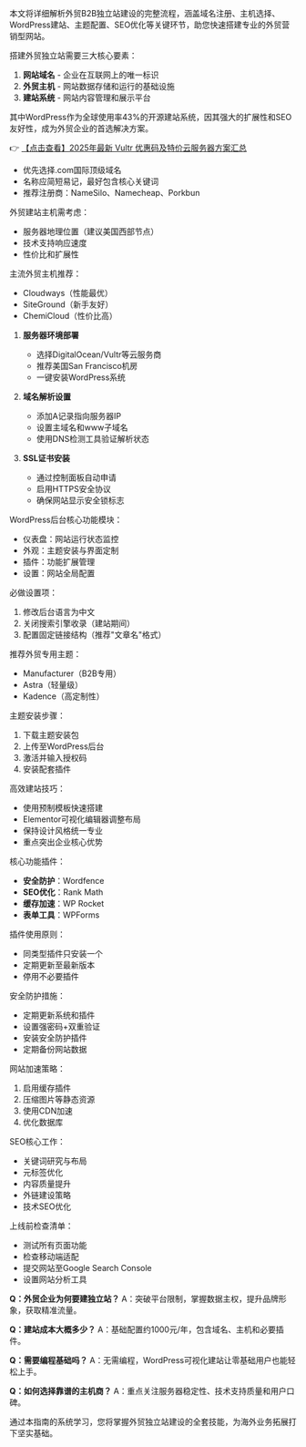 
本文将详细解析外贸B2B独立站建设的完整流程，涵盖域名注册、主机选择、WordPress建站、主题配置、SEO优化等关键环节，助您快速搭建专业的外贸营销型网站。


搭建外贸独立站需要三大核心要素：

1. **网站域名** - 企业在互联网上的唯一标识
2. **外贸主机** - 网站数据存储和运行的基础设施
3. **建站系统** - 网站内容管理和展示平台

其中WordPress作为全球使用率43%的开源建站系统，因其强大的扩展性和SEO友好性，成为外贸企业的首选解决方案。

👉 [【点击查看】2025年最新 Vultr 优惠码及特价云服务器方案汇总](https://bit.ly/VuLtr)



- 优先选择.com国际顶级域名
- 名称应简短易记，最好包含核心关键词
- 推荐注册商：NameSilo、Namecheap、Porkbun

外贸建站主机需考虑：
- 服务器地理位置（建议美国西部节点）
- 技术支持响应速度
- 性价比和扩展性

主流外贸主机推荐：
- Cloudways（性能最优）
- SiteGround（新手友好）
- ChemiCloud（性价比高）


1. **服务器环境部署**
   - 选择DigitalOcean/Vultr等云服务商
   - 推荐美国San Francisco机房
   - 一键安装WordPress系统

2. **域名解析设置**
   - 添加A记录指向服务器IP
   - 设置主域名和www子域名
   - 使用DNS检测工具验证解析状态

3. **SSL证书安装**
   - 通过控制面板自动申请
   - 启用HTTPS安全协议
   - 确保网站显示安全锁标志


WordPress后台核心功能模块：
- 仪表盘：网站运行状态监控
- 外观：主题安装与界面定制
- 插件：功能扩展管理
- 设置：网站全局配置

必做设置项：
1. 修改后台语言为中文
2. 关闭搜索引擎收录（建站期间）
3. 配置固定链接结构（推荐"文章名"格式）


推荐外贸专用主题：
- Manufacturer（B2B专用）
- Astra（轻量级）
- Kadence（高定制性）

主题安装步骤：
1. 下载主题安装包
2. 上传至WordPress后台
3. 激活并输入授权码
4. 安装配套插件


高效建站技巧：
- 使用预制模板快速搭建
- Elementor可视化编辑器调整布局
- 保持设计风格统一专业
- 重点突出企业核心优势


核心功能插件：
- **安全防护**：Wordfence
- **SEO优化**：Rank Math
- **缓存加速**：WP Rocket
- **表单工具**：WPForms

插件使用原则：
- 同类型插件只安装一个
- 定期更新至最新版本
- 停用不必要插件


安全防护措施：
- 定期更新系统和插件
- 设置强密码+双重验证
- 安装安全防护插件
- 定期备份网站数据


网站加速策略：
1. 启用缓存插件
2. 压缩图片等静态资源
3. 使用CDN加速
4. 优化数据库


SEO核心工作：
- 关键词研究与布局
- 元标签优化
- 内容质量提升
- 外链建设策略
- 技术SEO优化


上线前检查清单：
- 测试所有页面功能
- 检查移动端适配
- 提交网站至Google Search Console
- 设置网站分析工具


**Q：外贸企业为何要建独立站？**
A：突破平台限制，掌握数据主权，提升品牌形象，获取精准流量。

**Q：建站成本大概多少？**
A：基础配置约1000元/年，包含域名、主机和必要插件。

**Q：需要编程基础吗？**
A：无需编程，WordPress可视化建站让零基础用户也能轻松上手。

**Q：如何选择靠谱的主机商？**
A：重点关注服务器稳定性、技术支持质量和用户口碑。

通过本指南的系统学习，您将掌握外贸独立站建设的全套技能，为海外业务拓展打下坚实基础。
